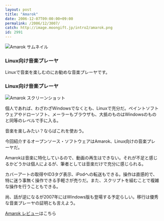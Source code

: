 ```yaml
---
layout: post
title: "Amarok"
date: 2006-12-07T09:00:00+09:00
permalink: /2006/12/3007/
catch: http://image.moongift.jp/intro2/amarok.png
id: 2991
---
```

 ![Amarok サムネイル](http://image.moongift.jp/intro2/amarok.t.png "Amarok サムネイル")
  

### Linux向け音楽プレーヤ
  
Linuxで音楽を楽しむのにお勧めな音楽プレーヤです。  
<!--more-->  

### Linux向け音楽プレーヤ
  

![Amarok スクリーンショット](http://image.moongift.jp/intro2/amarok.png "Amarok スクリーンショット")

  

個人であれば、わざわざWindowsでなくとも、Linuxで充分だ。ペイントソフトウェアやドローソフト、メーラーもブラウザも、大抵のものはWindowsのものと同等のレベルで手に入る。

  

音楽を楽しみたい？ならばこれを使おう。

  

今回紹介するオープンソース・ソフトウェアはAmarok、Linux向けの音楽プレーヤだ。

  

Amarokは音楽に特化しているので、動画の再生はできない。それが不足と感じるかどうかは個人によるが、筆者としては音楽だけで充分に感じられる。

  

カバーアートの取得やID3タグ表示、iPodへの転送もできる。操作は直感的で、特に迷う事無く操作できる手軽さが売りだ。また、スクリプトを組むことで複雑な操作を行うこともできる。

  

尚、話が逆になるが2007年にはWindows版も登場する予定らしい。移行は優秀な音楽プレーヤの証明とも言えよう。

  

[Amarok レビュー](http://oss.moongift.jp/review/i-3011.html)はこちら

